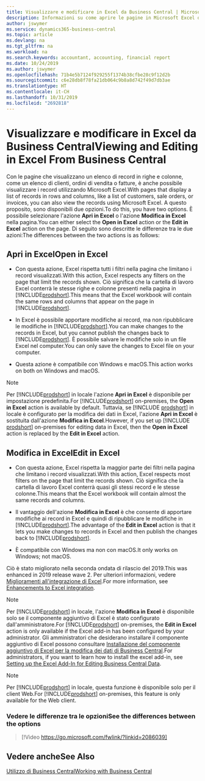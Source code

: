 ```yaml
---
title: Visualizzare e modificare in Excel da Business Central | Microsoft Docs
description: Informazioni su come aprire le pagine in Microsoft Excel da Business Central per una migliore analisi dei dati.
author: jswymer
ms.service: dynamics365-business-central
ms.topic: article
ms.devlang: na
ms.tgt_pltfrm: na
ms.workload: na
ms.search.keywords: accountant, accounting, financial report
ms.date: 10/24/2019
ms.author: jswymer
ms.openlocfilehash: 71b4e5b7124f929255f1374b38cfbe28c9f12d2b
ms.sourcegitcommit: c6e28db8f78fa21db064c9b8a8d742f49d7db3ae
ms.translationtype: HT
ms.contentlocale: it-CH
ms.lasthandoff: 10/31/2019
ms.locfileid: "2692818"
---
```

# <a name="viewing-and-editing-in-excel-from-business-central"></a><span data-ttu-id="4da24-103">Visualizzare e modificare in Excel da Business Central</span><span class="sxs-lookup"><span data-stu-id="4da24-103">Viewing and Editing in Excel From Business Central</span></span>

<span data-ttu-id="4da24-104">Con le pagine che visualizzano un elenco di record in righe e colonne, come un elenco di clienti, ordini di vendita o fatture, è anche possibile visualizzare i record utilizzando Microsoft Excel.</span><span class="sxs-lookup"><span data-stu-id="4da24-104">With pages that display a list of records in rows and columns, like a list of customers, sale orders, or invoices, you can also view the records using Microsoft Excel.</span></span> <span data-ttu-id="4da24-105">A questo proposito, sono disponibili due opzioni.</span><span class="sxs-lookup"><span data-stu-id="4da24-105">To do this, you have two options.</span></span> <span data-ttu-id="4da24-106">È possibile selezionare l'azione **Apri in Excel** o l'azione **Modifica in Excel** nella pagina.</span><span class="sxs-lookup"><span data-stu-id="4da24-106">You can either select the **Open in Excel** action or the **Edit in Excel** action on the page.</span></span> <span data-ttu-id="4da24-107">Di seguito sono descritte le differenze tra le due azioni:</span><span class="sxs-lookup"><span data-stu-id="4da24-107">The differences between the two actions is as follows:</span></span>  

## <a name="open-in-excel"></a><span data-ttu-id="4da24-108">Apri in Excel</span><span class="sxs-lookup"><span data-stu-id="4da24-108">Open in Excel</span></span>

- <span data-ttu-id="4da24-109">Con questa azione, Excel rispetta tutti i filtri nella pagina che limitano i record visualizzati.</span><span class="sxs-lookup"><span data-stu-id="4da24-109">With this action, Excel respects any filters on the page that limit the records shown.</span></span> <span data-ttu-id="4da24-110">Ciò significa che la cartella di lavoro Excel conterrà le stesse righe e colonne presenti nella pagina in [!INCLUDE[prodshort](includes/prodshort.md)].</span><span class="sxs-lookup"><span data-stu-id="4da24-110">This means that the Excel workbook will contain the same rows and columns that appear on the page in [!INCLUDE[prodshort](includes/prodshort.md)].</span></span>

- <span data-ttu-id="4da24-111">In Excel è possibile apportare modifiche ai record, ma non ripubblicare le modifiche in [!INCLUDE[prodshort](includes/prodshort.md)].</span><span class="sxs-lookup"><span data-stu-id="4da24-111">You can make changes to the records in Excel, but you cannot publish the changes back to [!INCLUDE[prodshort](includes/prodshort.md)].</span></span> <span data-ttu-id="4da24-112">È possibile salvare le modifiche solo in un file Excel nel computer.</span><span class="sxs-lookup"><span data-stu-id="4da24-112">You can only save the changes to Excel file on your computer.</span></span> 

- <span data-ttu-id="4da24-113">Questa azione è compatibile con Windows e macOS.</span><span class="sxs-lookup"><span data-stu-id="4da24-113">This action works on both on Windows and macOS.</span></span> 

> [!NOTE]
> <span data-ttu-id="4da24-114">Per [!INCLUDE[prodshort](includes/prodshort.md)] in locale l'azione **Apri in Excel** è disponibile per impostazione predefinita.</span><span class="sxs-lookup"><span data-stu-id="4da24-114">For [!INCLUDE[prodshort](includes/prodshort.md)] on-premises, the **Open in Excel** action is available by default.</span></span> <span data-ttu-id="4da24-115">Tuttavia, se [!INCLUDE [prodshort](includes/prodshort.md)] in locale è configurato per la modifica dei dati in Excel, l'azione **Apri in Excel** è sostituita dall'azione **Modifica in Excel**.</span><span class="sxs-lookup"><span data-stu-id="4da24-115">However, if you set up [!INCLUDE [prodshort](includes/prodshort.md)] on-premises for editing data in Excel, then the **Open in Excel** action is replaced by the **Edit in Excel** action.</span></span>

## <a name="edit-in-excel"></a><span data-ttu-id="4da24-116">Modifica in Excel</span><span class="sxs-lookup"><span data-stu-id="4da24-116">Edit in Excel</span></span>

- <span data-ttu-id="4da24-117">Con questa azione, Excel rispetta la maggior parte dei filtri nella pagina che limitano i record visualizzati.</span><span class="sxs-lookup"><span data-stu-id="4da24-117">With this action, Excel respects most filters on the page that limit the records shown.</span></span> <span data-ttu-id="4da24-118">Ciò significa che la cartella di lavoro Excel conterrà quasi gli stessi record e le stesse colonne.</span><span class="sxs-lookup"><span data-stu-id="4da24-118">This means that the Excel workbook will contain almost the same records and columns.</span></span>

- <span data-ttu-id="4da24-119">Il vantaggio dell'azione **Modifica in Excel** è che consente di apportare modifiche ai record in Excel e quindi di ripubblicare le modifiche in [!INCLUDE[prodshort](includes/prodshort.md)].</span><span class="sxs-lookup"><span data-stu-id="4da24-119">The advantage of the **Edit in Excel** action is that it lets you make changes to records in Excel and then publish the changes back to [!INCLUDE[prodshort](includes/prodshort.md)].</span></span>

- <span data-ttu-id="4da24-120">È compatibile con Windows ma non con macOS.</span><span class="sxs-lookup"><span data-stu-id="4da24-120">It only works on Windows; not macOS.</span></span>

<span data-ttu-id="4da24-121">Ciò è stato migliorato nella seconda ondata di rilascio del 2019.</span><span class="sxs-lookup"><span data-stu-id="4da24-121">This was enhanced in 2019 release wave 2.</span></span> <span data-ttu-id="4da24-122">Per ulteriori informazioni, vedere [Miglioramenti all'integrazione di Excel](/dynamics365-release-plan/2019wave2/dynamics365-business-central/enhancements-excel-integration).</span><span class="sxs-lookup"><span data-stu-id="4da24-122">For more information, see [Enhancements to Excel integration](/dynamics365-release-plan/2019wave2/dynamics365-business-central/enhancements-excel-integration).</span></span>

> [!NOTE]
> <span data-ttu-id="4da24-123">Per [!INCLUDE[prodshort](includes/prodshort.md)] in locale, l'azione **Modifica in Excel** è disponibile solo se il componente aggiuntivo di Excel è stato configurato dall'amministratore.</span><span class="sxs-lookup"><span data-stu-id="4da24-123">For [!INCLUDE[prodshort](includes/prodshort.md)] on-premises, the **Edit in Excel** action is only available if the Excel add-in has been configured by your administrator.</span></span> <span data-ttu-id="4da24-124">Gli amministratori che desiderano installare il componente aggiuntivo di Excel possono consultare [Installazione del componente aggiuntivo di Excel per la modifica dei dati di Business Central](/dynamics365/business-central/dev-itpro/administration/configuring-excel-addin).</span><span class="sxs-lookup"><span data-stu-id="4da24-124">For administrators, if you want to learn how to install the excel add-in, see [Setting up the Excel Add-In for Editing Business Central Data](/dynamics365/business-central/dev-itpro/administration/configuring-excel-addin).</span></span>

> [!NOTE]
> <span data-ttu-id="4da24-125">Per [!INCLUDE[prodshort](includes/prodshort.md)] in locale, questa funzione è disponibile solo per il client Web.</span><span class="sxs-lookup"><span data-stu-id="4da24-125">For [!INCLUDE[prodshort](includes/prodshort.md)] on-premises, this feature is only available for the Web client.</span></span>

### <a name="see-the-differences-between-the-options"></a><span data-ttu-id="4da24-126">Vedere le differenze tra le opzioni</span><span class="sxs-lookup"><span data-stu-id="4da24-126">See the differences between the options</span></span> 
> [!Video https://go.microsoft.com/fwlink/?linkid=2086039]

## <a name="see-also"></a><span data-ttu-id="4da24-127">Vedere anche</span><span class="sxs-lookup"><span data-stu-id="4da24-127">See Also</span></span>
[<span data-ttu-id="4da24-128">Utilizzo di Business Central</span><span class="sxs-lookup"><span data-stu-id="4da24-128">Working with Business Central</span></span>](ui-work-product.md)  
